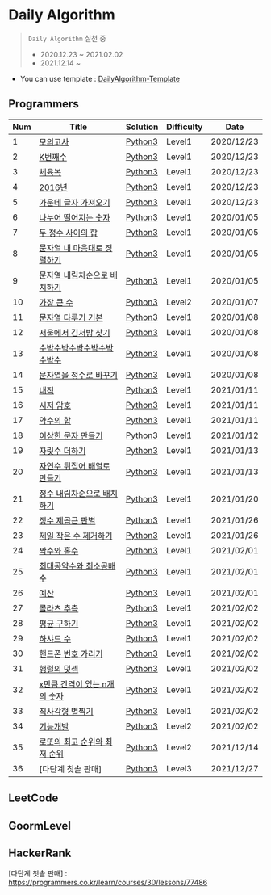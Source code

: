 # Daily Algorithm

> `Daily Algorithm` 실천 중<br>
> - 2020.12.23 ~ 2021.02.02 <br>
> - 2021.12.14 ~

- You can use template : [DailyAlgorithm-Template](https://github.com/MiryangJung/DailyAlgorithm-Template)



## Programmers

| Num | Title | Solution                                        | Difficulty | Date |
|-----| ----- |-------------------------------------------------| ---------- | ---- |
| 1 | [모의고사] | [Python3](./Programmers/모의고사.py)                | Level1 | 2020/12/23 |
| 2 | [K번째수] | [Python3](./Programmers/K번째수.py)                | Level1 | 2020/12/23 |
| 3 | [체육복] | [Python3](./Programmers/체육복.py)                 | Level1 | 2020/12/23 |
| 4 | [2016년] | [Python3](./Programmers/2016년.py)               | Level1 | 2020/12/23 |
| 5 | [가운데 글자 가져오기] | [Python3](./Programmers/가운데글자가져오기.py)           | Level1 | 2020/12/23 |
| 6 | [나누어 떨어지는 숫자] | [Python3](./Programmers/나누어떨어지는숫자배열.py)         | Level1 | 2020/01/05 |
| 7 | [두 정수 사이의 합] | [Python3](./Programmers/두정수사이의합.py)             | Level1 | 2020/01/05 |
| 8 | [문자열 내 마음대로 정렬하기] | [Python3](./Programmers/문자열내마음대로정렬하기.py)        | Level1 | 2020/01/05 |
| 9 | [문자열 내림차순으로 배치하기] | [Python3](./Programmers/문자열내림차순으로배치하기.py)       | Level1 | 2020/01/05 |
| 10 | [가장 큰 수] | [Python3](./Programmers_Level2/가장큰수.py)         | Level2 | 2020/01/07 |
| 11 | [문자열 다루기 기본] | [Python3](./Programmers/1문자열다루기기본.py)           | Level1 | 2020/01/08 |
| 12 | [서울에서 김서방 찾기] | [Python3](./Programmers/서울에서김서방찾기.py)           | Level1 | 2020/01/08 |
| 13 | [수박수박수박수박수박수박수] | [Python3](./Programmers/수박수박수박수박수박수박수.py)       | Level1 | 2020/01/08 |
| 14 | [문자열을 정수로 바꾸기] | [Python3](./Programmers/문자열을정수로바꾸기.py)          | Level1 | 2020/01/08 |
| 15 | [내적] | [Python3](./Programmers/내적.py)                  | Level1 | 2021/01/11 |
| 16 | [시저 암호] | [Python3](./Programmers/시저암호.py)                | Level1 | 2021/01/11 |
| 17 | [약수의 합] | [Python3](./Programmers/약수의합.py)                | Level1 | 2021/01/11 |
| 18 | [이상한 문자 만들기] | [Python3](./Programmers/이상한문자만들기.py)            | Level1 | 2021/01/12 |
| 19 | [자릿수 더하기] | [Python3](./Programmers/자릿수더하기.py)              | Level1 | 2021/01/13 |
| 20 | [자연수 뒤집어 배열로 만들기] | [Python3](./Programmers/자연수뒤집어배열로만들기.py)        | Level1 | 2021/01/13 |
| 21 | [정수 내림차순으로 배치하기] | [Python3](./Programmers/정수내림차순으로배치하기.py)        | Level1 | 2021/01/20 |
| 22 | [정수 제곱근 판별] | [Python3](./Programmers/정수제곱근판별.py)             | Level1 | 2021/01/26 |
| 23 | [제일 작은 수 제거하기] | [Python3](./Programmers/제일작은수제거하기.py)           | Level1 | 2021/01/26 |
| 24 | [짝수와 홀수] | [Python3](./Programmers/짝수와홀수.py)               | Level1 | 2021/02/01 |
| 25 | [최대공약수와 최소공배수] | [Python3](./Programmers/최대공약수와최소공배수.py)         | Level1 | 2021/02/01 | 
| 26 | [예산] | [Python3](./Programmers/예산.py)                  | Level1 | 2021/02/01 |
| 27 | [콜라츠 추측] | [Python3](./Programmers/콜라츠추측.py)               | Level1 | 2021/02/02 |
| 28 | [평균 구하기] | [Python3](./Programmers/평군구하기.py)               | Level1 | 2021/02/02 |
| 29 | [하샤드 수] | [Python3](./Programmers/하샤드수.py)                | Level1 | 2021/02/02 |
| 30 | [핸드폰 번호 가리기] | [Python3](./Programmers/핸드폰번호가리기.py)            | Level1 | 2021/02/02 |
| 31 | [행렬의 덧셈] | [Python3](./Programmers/행렬의덧셈.py)               | Level1 | 2021/02/02 |
| 32 | [x만큼 간격이 있는 n개의 숫자] | [Python3](./Programmers/x만큼간격이있는n개의숫자.py)       | Level1 | 2021/02/02 |
| 33 | [직사각형 별찍기] | [Python3](./Programmers/직사각형별찍기.py)             | Level1 | 2021/02/02 |
| 34 | [기능개발] | [Python3](./Programmers_Level2/직사각형별찍기.py)      | Level2 | 2021/02/02 |
| 35 | [로또의 최고 순위와 최저 순위] | [Python3](./2021Dev-Matching(Backend)/lotto.py) | Level2 | 2021/12/14 |
| 36 | [다단계 칫솔 판매] | [Python3](./2021Dev-Matching(Backend)/selling.py) | Level3 | 2021/12/27 |


## LeetCode


## GoormLevel


## HackerRank


<!-- Programmers Link -->
[모의고사]: https://programmers.co.kr/learn/courses/30/lessons/42840
[K번째수]: https://programmers.co.kr/learn/courses/30/lessons/42748
[체육복]: https://programmers.co.kr/learn/courses/30/lessons/42862
[2016년]: https://programmers.co.kr/learn/courses/30/lessons/12901
[가운데 글자 가져오기]: https://programmers.co.kr/learn/courses/30/lessons/12903
[나누어 떨어지는 숫자]: https://programmers.co.kr/learn/courses/30/lessons/12910
[두 정수 사이의 합]: https://programmers.co.kr/learn/courses/30/lessons/12912
[문자열 내 마음대로 정렬하기]: https://programmers.co.kr/learn/courses/30/lessons/12915
[문자열 내림차순으로 배치하기]: https://programmers.co.kr/learn/courses/30/lessons/12917
[가장 큰 수]: https://programmers.co.kr/learn/courses/30/lessons/42746
[문자열 다루기 기본]: https://programmers.co.kr/learn/courses/30/lessons/12918
[서울에서 김서방 찾기]: https://programmers.co.kr/learn/courses/30/lessons/12919
[수박수박수박수박수박수박수]: https://programmers.co.kr/learn/courses/30/lessons/12922
[문자열을 정수로 바꾸기]: https://programmers.co.kr/learn/courses/30/lessons/12925
[내적]: https://programmers.co.kr/learn/courses/30/lessons/70128
[시저 암호]: https://programmers.co.kr/learn/courses/30/lessons/12926
[약수의 합]: https://programmers.co.kr/learn/courses/30/lessons/12928
[이상한 문자 만들기]: https://programmers.co.kr/learn/courses/30/lessons/12930
[자릿수 더하기]: https://programmers.co.kr/learn/courses/30/lessons/12931
[자연수 뒤집어 배열로 만들기]: https://programmers.co.kr/learn/courses/30/lessons/12932
[정수 내림차순으로 배치하기]: https://programmers.co.kr/learn/courses/30/lessons/12933
[정수 제곱근 판별]: https://programmers.co.kr/learn/courses/30/lessons/12934
[제일 작은 수 제거하기]: https://programmers.co.kr/learn/courses/30/lessons/12935
[짝수와 홀수]: https://programmers.co.kr/learn/courses/30/lessons/12937
[최대공약수와 최소공배수]: https://programmers.co.kr/learn/courses/30/lessons/12940 
[예산]: https://programmers.co.kr/learn/courses/30/lessons/12982
[콜라츠 추측]: https://programmers.co.kr/learn/courses/30/lessons/12943
[평균 구하기]: https://programmers.co.kr/learn/courses/30/lessons/12944
[하샤드 수]: https://programmers.co.kr/learn/courses/30/lessons/12947
[핸드폰 번호 가리기]: https://programmers.co.kr/learn/courses/30/lessons/12948
[행렬의 덧셈]: https://programmers.co.kr/learn/courses/30/lessons/12950
[x만큼 간격이 있는 n개의 숫자]: https://programmers.co.kr/learn/courses/30/lessons/12954
[직사각형 별찍기]: https://programmers.co.kr/learn/courses/30/lessons/12969
[기능개발]: https://programmers.co.kr/learn/courses/30/lessons/42586
[로또의 최고 순위와 최저 순위]: https://programmers.co.kr/learn/courses/30/lessons/77484
[다단계 칫솔 판매] : https://programmers.co.kr/learn/courses/30/lessons/77486